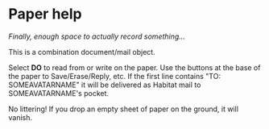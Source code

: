 # Paper help

*Finally, enough space to actually record something...*

This is a combination document/mail object.

Select **DO** to read from or write on the paper. Use the buttons at the base of the paper to Save/Erase/Reply, etc.
If the first line contains "TO: SOMEAVATARNAME" it will be delivered as Habitat mail to SOMEAVATARNAME's pocket.

No littering! If you drop an empty sheet of paper on the ground, it will vanish.

